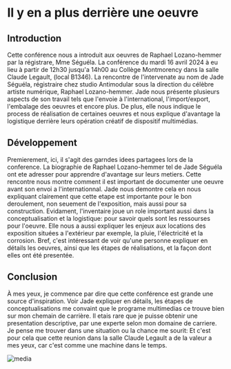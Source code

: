 # Il y en a plus derrière une oeuvre

## Introduction

Cette conférence nous a introduit aux oeuvres de Raphael Lozano-hemmer par la régistrare, Mme Séguéla. La conférence du mardi 16 avril 2024 à eu lieu à partir de 12h30 jusqu'a 14h00 au Collège Montmorency dans la salle Claude Legault, (local B1346). La rencontre de l'intervenate au nom de Jade Séguéla, régistraire chez studio Antimodular sous la direction du célèbre artiste numérique, Raphael Lozano-hemmer. Jade nous présente plusieurs aspects de son travail tels que l'envoie à l'international, l'import/export, l'embalage des oeuvres et encore plus. De plus, elle nous indique le process de réalisation de certaines oeuvres et nous explique d'avantage la logistique derrière leurs opération créatif de dispositif multimédias.


## Développement 

Premierement, ici, il s'agit des garndes idees partagees lors de la conference. La biographie de Raphael Lozano-hemmer tel de Jade Séguéla ont ete adresser pour apprendre d'avantage sur leurs metiers. Cette rencontre nous montre comment il est important de documenter une oeuvre avant son envoi a l'internationnal. Jade nous demontre cela en nous expliquant clairement que cette etape est importante pour le bon deroulement, non seuement de l'exposition, mais aussi pour sa construction. Evidament, l'inventaire joue un role important aussi dans la conceptualisation et la logistique: pour savoir quels sont les ressourses pour l'oeuvre. Elle nous a aussi expliquer les enjeux aux locations des exposition situées a l'extérieur par exemple, la pluie, l'électricité et la corrosion. Bref, c'est intéressant de voir qu'une personne expliquer en détails les oeuvres, ainsi que les étapes de réalisations, et la façon dont elles ont été presentée. 


## Conclusion 

À mes yeux, je commence par dire que cette conférence est grande une source d'inspiration. Voir Jade expliquer en détails, les étapes de conceptualisations me convaint que le programe multimedias ce trouve bien sur mon chemain de carrière. Il etais rare que je puisse obtenir une presentation descriptive, par une experte selon mon domaine de carriere. Je pense me trouver dans une situation ou la chance me sourit:  Et c'est pour cela que cette reunion dans la salle Claude Legault a de la valeur a mes yeux, car c'est comme une machine dans le temps.

![media](media/Translation_Stream.jpg)

